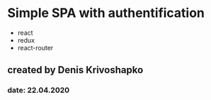 # Simple SPA with authentification
* react
* redux
* react-router
## created by Denis Krivoshapko
### date: 22.04.2020